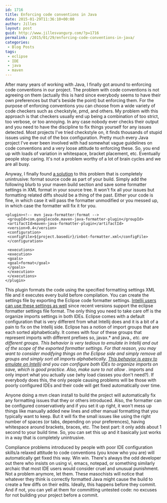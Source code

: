 ```yaml
---
id: 1716
title: Enforcing code conventions in Java
date: 2015-01-29T11:36:10+00:00
author: Jilles
layout: post
guid: http://www.jillesvangurp.com/?p=1716
permalink: /2015/01/29/enforcing-code-conventions-in-java/
categories:
 - Blog Posts
tags:
 - eclipse
 - IDE
 - java
 - maven
---
```

After many years of working with Java, I finally got around to enforcing code conventions in our project. The problem with code conventions is not agreeing on them (actually this is hard since everybody seems to have their own preferences but that's beside the point) but enforcing them. For the purpose of enforcing conventions you can choose from a wide variety of code checkers such as checkstyle, pmd, and others. My problem with this approach is that checkers usually end up being a combination of too strict, too verbose, or too annoying. In any case nobody ever checks their output and you need to have the discipline to fix things yourself for any issues detected. Most projects I've tried checkstyle on, it finds thousands of stupid issues using the out of the box configuration. Pretty much every Java project I've ever been involved with had somewhat vague guidelines on code conventions and a very loose attitude to enforcing these. So, you end up with loads of variation in whitespace, bracket placement, etc. Eventually people stop caring. It's not a problem worthy of a lot of brain cycles and we are all busy.

Anyway, I finally found [a solution](https://code.google.com/p/maven-java-formatter-plugin/) to this problem that is completely unintrusive: format source code as part of your build. Simply add the following blurb to your maven build section and save some formatter settings in XML format in your source tree. It won't fix all your issues but formatting related diffs should be a thing of the past. Either your code is fine, in which case it will pass the formatter unmodified or you messed up, in which case the formatter will fix it for you.

```
<plugin><!-- mvn java-formatter:format -->
 <groupId>com.googlecode.maven-java-formatter-plugin</groupId>
 <artifactId>maven-java-formatter-plugin</artifactId>
 <version>0.4</version>
 <configuration>
 <configFile>${project.basedir}/inbot-formatter.xml</configFile>
 </configuration>

 <executions>
 <execution>
 <goals>
 <goal>format</goal>
 </goals>
 </execution>
 </executions>
</plugin>
```

This plugin formats the code using the specified formatting settings XML file and it executes every build before compilation. You can create the settings file by exporting the Eclipse code formatter settings. [Intellij users can use these settings as well](http://blog.jetbrains.com/idea/2014/01/intellij-idea-13-importing-code-formatter-settings-from-eclipse/) since recent versions support the eclipse formatter settings file format. The only thing you need to take care off is the organize imports settings in both IDEs. Eclipse comes with a default configuration that is very different from what Intellij does and it is a bit of a pain to fix on the Intellij side. Eclipse has a notion of import groups that are each sorted alphabetically. It comes with four of these groups that represent imports with different prefixes so, javax.* and java.*, etc. are different groups. This behavior is very tedious to emulate in Intellij and out of the scope of the exported formatter settings. For that reason, you may want to consider modifying things on the Eclipse side and simply remove all groups and simply sort all imports alphabetically. [This behavior is easy to emulate on Intellij](http://stackoverflow.com/questions/14716283/is-it-possible-for-intellij-to-organize-imports-the-same-way-as-in-eclipse) and you can configure both IDEs to organize imports on save, which is good practice. Also, make sure to not allow .* imports and only import what you actually use (why load classes you don't need?). If everybody does this, the only people causing problems will be those with poorly configured IDEs and their code will get fixed automatically over time.

Anyone doing a mvn clean install to build the project will automatically fix any formatting issues that they or others introduced. Also, the formatter can be configured conservatively and if you set it up right, it won't mess up things like manually added new lines and other manual formatting that you typically want to keep. But it will fix the small issues like using the right number of spaces (or tabs, depending on your preferences), having whitespace around brackets, braces, etc. The best part: it only adds about 1 second to your build time. So, you can set this up and it basically just works in a way that is completely unintrusive.

Compliance problems introduced by people with poor IDE configuration skills/a relaxed attitude to code conventions (you know who you are) will automatically get fixed this way. Win win. There's always the odd developer out there who insists on using vi, emacs, notepad, or something similarly archaic that most IDE users would consider cruel and unusual punishment. Not a problem anymore, let them. These masochists will notice that whatever they think is correctly formatted Java might cause the build to create a few diffs on their edits. Ideally, this happens before they commit. And if not, you can yell at them for committing untested code: no excuses for not building your project before a commit.